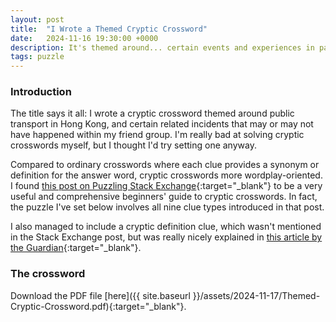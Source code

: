 ```yaml
---
layout: post
title:  "I Wrote a Themed Cryptic Crossword"
date:   2024-11-16 19:30:00 +0000
description: It's themed around... certain events and experiences in past few years related to public transport.
tags: puzzle
---
```


### Introduction

The title says it all: I wrote a cryptic crossword themed around public transport in Hong Kong, and certain related incidents that may or may not have happened within my friend group. I'm really bad at solving cryptic crosswords myself, but I thought I'd try setting one anyway.

Compared to ordinary crosswords where each clue provides a synonym or definition for the answer word, cryptic crosswords more wordplay-oriented. I found [this post on Puzzling Stack Exchange](https://puzzling.stackexchange.com/a/45985){:target="_blank"} to be a very useful and comprehensive beginners' guide to cryptic crosswords. In fact, the puzzle I've set below involves all nine clue types introduced in that post.

I also managed to include a cryptic definition clue, which wasn't mentioned in the Stack Exchange post, but was really nicely explained in [this article by the Guardian](https://www.theguardian.com/crosswords/crossword-blog/2021/mar/15/cryptic-crosswords-for-beginners-cryptic-definitions){:target="_blank"}.


### The crossword

Download the PDF file [here]({{ site.baseurl }}/assets/2024-11-17/Themed-Cryptic-Crossword.pdf){:target="_blank"}.

<object style="margin:auto; display:block" data="{{ site.url }}{{ site.baseurl }}/assets/2024-11-17/Themed-Cryptic-Crossword.pdf" width="95%" height="800" type="application/pdf"></object> 
